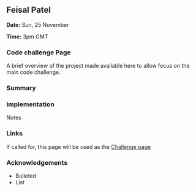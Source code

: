 ## Feisal Patel

**Date:** Sun, 25 November

**Time:** 3pm GMT

### Code challenge Page

A brief overview of the project made available here to allow focus on
the main code challenge.

### Summary


### Implementation
Notes

### Links

If called for, this page will be used as the [Challenge page](https://challenge-20181123.herokuapp.com/)

### Acknowledgements

- Bulleted
- List
